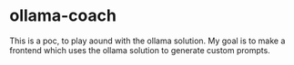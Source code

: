 # ollama-coach
This is a poc, to play aound with the ollama solution. My goal is to make a frontend which uses the ollama solution to generate custom prompts.
